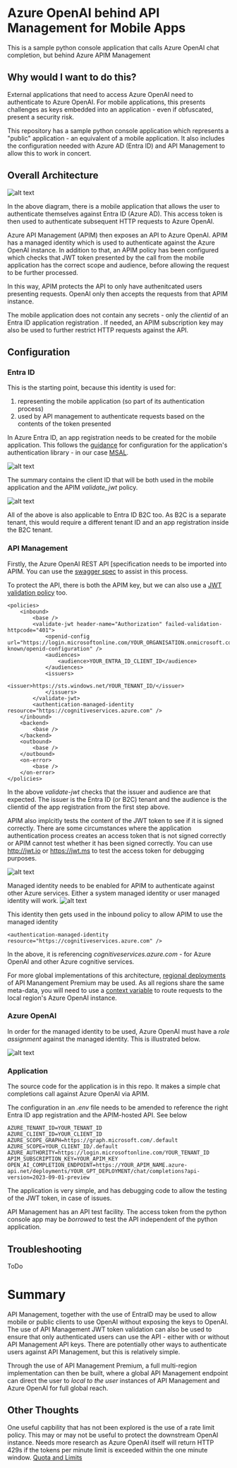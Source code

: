 # Azure OpenAI behind API Management for Mobile Apps
This is a sample python console application that calls Azure OpenAI chat completion, but behind Azure APIM Management

## Why would I want to do this?
External applications that need to access Azure OpenAI need to authenticate to Azure OpenAI. For mobile applications, this presents challenges as keys embedded into an application - even if obfuscated, present a security risk.

This repository has a sample python console application which represents a "public" application - an equivalent of a mobile application. It also includes the configuration needed with Azure AD (Entra ID) and API Management to allow this to work in concert.

## Overall Architecture
![alt text](./images/mobile-apim-openai.png "Mobile to OpenAI via APIM")

In the above diagram, there is a mobile application that allows the user to authenticate themselves against Entra ID (Azure AD). This access token is then used to authenticate subsequent HTTP requests to Azure OpenAI.

Azure API Management (APIM) then exposes an API to Azure OpenAI. APIM has a managed identity which is used to authenticate against the Azure OpenAI instance. In addition to that, an APIM policy has been configured which checks that JWT token presented by the call from the mobile application has the correct scope and audience, before allowing the request to be further processed.

In this way, APIM protects the API to only have authenitcated users presenting requests. OpenAI only then accepts the requests from that APIM instance.

The mobile application does not contain any secrets - only the *clientid* of an Entra ID application registration . If needed, an APIM subscription key may also be used to further restrict HTTP requests against the API.

## Configuration

### Entra ID
This is the starting point, because this identity is used for:

1. representing the mobile application (so part of its authentication process)
2. used by API management to authenticate requests based on the contents of the token presented
   
In Azure Entra ID, an app registration needs to be created for the mobile application. This follows the [guidance](https://learn.microsoft.com/en-us/entra/msal/python/?view=msal-py-latest) for configuration for the application's authentication library - in our case [MSAL](https://learn.microsoft.com/en-us/entra/msal/python/?view=msal-py-latest).

![alt text](./images/ad-app-registration.png "AD app registration")

The summary contains the client ID that will be both used in the mobile application and the APIM *validate_jwt* policy.

![alt text](./images/ad-app-registration-summary.png "AD app registration summary")

All of the above is also applicable to Entra ID B2C too. As B2C is a separate tenant, this would require a different tenant ID and an app registration inside the B2C tenant.

### API Management

Firstly, the Azure OpenAI REST API [specification[](https://learn.microsoft.com/en-us/azure/ai-services/openai/reference) needs to be imported into APIM. You can use the [swagger spec](https://github.com/Azure/azure-rest-api-specs/blob/main/specification/cognitiveservices/data-plane/AzureOpenAI/inference/preview/2023-09-01-preview/inference.json) to assist in this process.

To protect the API, there is both the APIM key, but we can also use a [JWT validation policy](https://learn.microsoft.com/en-us/azure/api-management/api-management-howto-protect-backend-with-aad#configure-a-jwt-validation-policy-to-pre-authorize-requests) too.
```
<policies>
    <inbound>
        <base />
        <validate-jwt header-name="Authorization" failed-validation-httpcode="401">
            <openid-config url="https://login.microsoftonline.com/YOUR_ORGANISATION.onmicrosoft.com/.well-known/openid-configuration" />
            <audiences>
                <audience>YOUR_ENTRA_ID_CLIENT_ID</audience>
            </audiences>
            <issuers>
                <issuer>https://sts.windows.net/YOUR_TENANT_ID/</issuer>
            </issuers>
        </validate-jwt>
        <authentication-managed-identity resource="https://cognitiveservices.azure.com" />
    </inbound>
    <backend>
        <base />
    </backend>
    <outbound>
        <base />
    </outbound>
    <on-error>
        <base />
    </on-error>
</policies>
```
In the above *validate-jwt* checks that the issuer and audience are that expected. The issuer is the Entra ID (or B2C) tenant and the audience is the clientid of the app registration from the first step above.

APIM also implcitly tests the content of the JWT token to see if it is signed correctly. There are some circumstances where the application authentication process creates an access token that is not signed correctly or APIM cannot test whether it has been signed correctly. You can use http://jwt.io or https://jwt.ms to test the access token for debugging purposes.

![alt text](./images/apim-summary.png "APIM Summary")

Managed identity needs to be enabled for APIM to authenticate against other Azure services. Either a system managed identity or user managed identity will work.
![alt text](./images/apim-managed-identity.png "APIM Summary")

This identity then gets used in the inbound policy to allow APIM to use the managed identity 

```
<authentication-managed-identity resource="https://cognitiveservices.azure.com" />
```

In the above, it is referencing *cognitiveservices.azure.com* - for Azure OpenAI and other Azure cognitive services.

For more global implementations of this architecture, [regional deployments](https://learn.microsoft.com/en-us/azure/api-management/api-management-howto-deploy-multi-region) of API Manangement Premium may be used. As all regions share the same meta-data, you will need to use a [context variable](https://learn.microsoft.com/en-us/azure/api-management/api-management-howto-deploy-multi-region#-route-api-calls-to-regional-backend-services) to route requests to the local region's Azure OpenAI instance.


### Azure OpenAI
In order for the managed identity to be used, Azure OpenAI must have a *role assignment* against the managed identity. This is illustrated below.

![alt text](./images/openai-role-assignment.png "Role assignment")



### Application

The source code for the application is in this repo. It makes a simple chat completions call against Azure OpenAI via APIM.

The configuration in an *.env* file needs to be amended to reference the right Entra ID app registration and the APIM-hosted API. See below

```
AZURE_TENANT_ID=YOUR_TENANT_ID
AZURE_CLIENT_ID=YOUR_CLIENT_ID
AZURE_SCOPE_GRAPH=https://graph.microsoft.com/.default
AZURE_SCOPE=YOUR_CLIENT_ID/.default
AZURE_AUTHORITY=https://login.microsoftonline.com/YOUR_TENANT_ID
APIM_SUBSCRIPTION_KEY=YOUR_APIM_KEY
OPEN_AI_COMPLETION_ENDPOINT=https://YOUR_APIM_NAME.azure-api.net/deployments/YOUR_GPT_DEPLOYMENT/chat/completions?api-version=2023-09-01-preview
```

The application is very simple, and has debugging code to allow the testing of the JWT token, in case of issues.

API Management has an API test facility. The access token from the python console app may be *borrowed* to test the API independent of the python application.

## Troubleshooting
ToDo

# Summary

API Management, together with the use of EntraID may be used to allow mobile or public clients to use OpenAI without exposing the keys to OpenAI. The use of API Management JWT token validation can also be used to ensure that only authenticated users can use the API - either with or without API Management API keys. There are potentially other ways to authenticate users against API Management, but this is relatively simple.

Through the use of API Management Premium, a full multi-region implementation can then be built, where a global API Management endpoint can direct the user to *local to the user* instances of API Management and Azure OpenAI for full global reach.

## Other Thoughts

One useful capbility that has not been explored is the use of a rate limit policy. This may or may not be useful to protect the downstream OpenAI instance. Needs more research as Azure OpenAI itself will return HTTP 429s if the tokens per minute limit is exceeded within the one minute window. [Quota and Limits](https://learn.microsoft.com/en-us/azure/ai-services/openai/quotas-limits#quotas-and-limits-reference)



